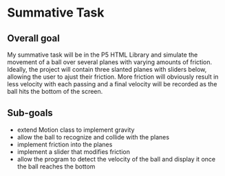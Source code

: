 # Summative Task

## Overall goal

My summative task will be in the P5 HTML Library and simulate the movement of a ball over several planes with varying amounts of friction. Ideally, the project will contain three slanted planes with sliders below, allowing the user to ajust their friction. More friction will obviously result in less velocity with each passing and a final velocity will be recorded as the ball hits the bottom of the screen.

## Sub-goals

* extend Motion class to implement gravity
* allow the ball to recognize and collide with the planes
* implement friction into the planes
* implement a slider that modifies friction
* allow the program to detect the velocity of the ball and display it once the ball reaches the bottom
